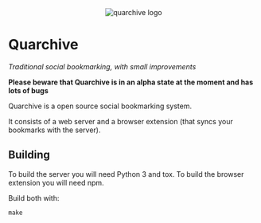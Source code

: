 <div align="center">
    <img alt="quarchive logo" src="https://github.com/calpaterson/quarchive/raw/master/logo/128x128.png">
</div>

# Quarchive

*Traditional social bookmarking, with small improvements*

**Please beware that Quarchive is in an alpha state at the moment and has lots of bugs**

Quarchive is a open source social bookmarking system.

It consists of a web server and a browser extension (that syncs your bookmarks with the server).

## Building

To build the server you will need Python 3 and tox.  To build the browser
extension you will need npm.

Build both with:

```make```
